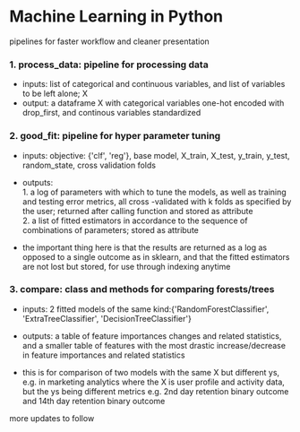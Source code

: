 # Machine Learning in Python
pipelines for faster workflow and cleaner presentation

### 1. process_data: pipeline for processing data

- inputs: list of categorical and continuous variables, and list of variables to be left alone; X <br>
- output: a dataframe X with categorical variables one-hot encoded with drop_first, and continous variables standardized <br>
    
### 2. good_fit: pipeline for hyper parameter tuning

- inputs: objective: {'clf', 'reg'}, base model, X_train, X_test, y_train, y_test, random_state, cross validation folds <br>
- outputs: <br>
        1. a log of parameters with which to tune the models, as well as training and testing error metrics, all cross    -validated with k folds as specified by the user; returned after calling function and stored as attribute <br>
        2. a list of fitted estimators in accordance to the sequence of combinations of parameters; stored as attribute <br>

- the important thing here is that the results are returned as a log as opposed to a single outcome as in sklearn, and that the fitted estimators are not lost but stored, for use through indexing anytime <br>
    
### 3. compare: class and methods for comparing forests/trees

- inputs: 2 fitted models of the same kind:{'RandomForestClassifier', 'ExtraTreeClassifier', 'DecisionTreeClassifier'} <br>
- outputs: a table of feature importances changes and related statistics, and a smaller table of features with the most drastic increase/decrease in feature importances and related statistics <br>

- this is for comparison of two models with the same X but different ys, e.g. in marketing analytics where the X is user profile and activity data, but the ys being different metrics e.g. 2nd day retention binary outcome and 14th day retention binary outcome <br>
      
more updates to follow
    
